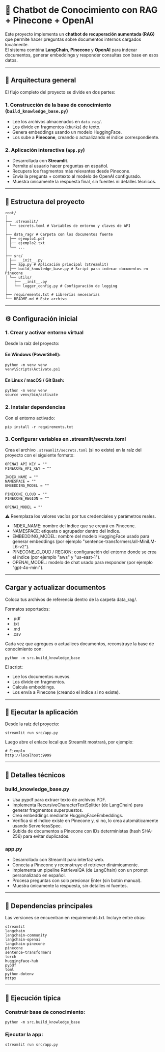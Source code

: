 # 💬 Chatbot de Conocimiento con RAG + Pinecone + OpenAI

Este proyecto implementa un **chatbot de recuperación aumentada (RAG)** que permite hacer preguntas sobre documentos internos cargados localmente.  
El sistema combina **LangChain**, **Pinecone** y **OpenAI** para indexar documentos, generar embeddings y responder consultas con base en esos datos.

---

## 🧩 Arquitectura general

El flujo completo del proyecto se divide en dos partes:

### 1. **Construcción de la base de conocimiento (`build_knowledge_base.py`)**
- Lee los archivos almacenados en `data_rag/`.
- Los divide en fragmentos (`chunks`) de texto.
- Genera embeddings usando un modelo HuggingFace.
- Los sube a **Pinecone**, creando o actualizando el índice correspondiente.

### 2. **Aplicación interactiva (`app.py`)**
- Desarrollada con **Streamlit**.
- Permite al usuario hacer preguntas en español.
- Recupera los fragmentos más relevantes desde Pinecone.
- Envía la pregunta + contexto al modelo de OpenAI configurado.
- Muestra únicamente la respuesta final, sin fuentes ni detalles técnicos.

---

## 📂 Estructura del proyecto
```
root/
│
├── .streamlit/
│ └── secrets.toml # Variables de entorno y claves de API
│
├── data_rag/ # Carpeta con los documentos fuente
│ ├── ejemplo1.pdf
│ ├── ejemplo2.txt
│ └── ...
│
├── src/
│ ├── __init__.py
│ ├── app.py # Aplicación principal (Streamlit)
│ ├── build_knowledge_base.py # Script para indexar documentos en Pinecone
│ └── utils/
│   ├── __init__.py
│   └── logger_config.py # Configuración de logging
│
├── requirements.txt # Librerías necesarias
└── README.md # Este archivo
```

---

## ⚙️ Configuración inicial

### 1. Crear y activar entorno virtual

Desde la raíz del proyecto:

#### En Windows (PowerShell):
```
python -m venv venv
venv\Scripts\Activate.ps1
```

#### En Linux / macOS / Git Bash:
```
python -m venv venv
source venv/bin/activate
```

### 2. Instalar dependencias

Con el entorno activado:
```
pip install -r requirements.txt
```

### 3. Configurar variables en .streamlit/secrets.toml

Crea el archivo `.streamlit/secrets.toml` (si no existe) en la raíz del proyecto con el siguiente formato:
```
OPENAI_API_KEY = ""
PINECONE_API_KEY = ""

INDEX_NAME = ""
NAMESPACE = ""
EMBEDDING_MODEL = ""

PINECONE_CLOUD = ""
PINECONE_REGION = ""

OPENAI_MODEL = ""
```

⚠️ Reemplaza los valores vacíos por tus credenciales y parámetros reales.

- INDEX_NAME: nombre del índice que se creará en Pinecone.
- NAMESPACE: etiqueta o agrupador dentro del índice.
- EMBEDDING_MODEL: nombre del modelo HuggingFace usado para generar embeddings (por ejemplo "sentence-transformers/all-MiniLM-L6-v2").
- PINECONE_CLOUD / REGION: configuración del entorno donde se crea el índice (por ejemplo "aws" y "us-east-1").
- OPENAI_MODEL: modelo de chat usado para responder (por ejemplo "gpt-4o-mini").

---

## Cargar y actualizar documentos

Coloca tus archivos de referencia dentro de la carpeta data_rag/.

Formatos soportados:
- .pdf
- .txt
- .md
- .csv

Cada vez que agregues o actualices documentos, reconstruye la base de conocimiento con:
```
python -m src.build_knowledge_base
```
El script:
- Lee los documentos nuevos.
- Los divide en fragmentos.
- Calcula embeddings.
- Los envía a Pinecone (creando el índice si no existe).

---

## 🚀 Ejecutar la aplicación

Desde la raíz del proyecto:
```
streamlit run src/app.py
```
Luego abre el enlace local que Streamlit mostrará, por ejemplo:
```
# Ejemplo
http://localhost:9999
```

---

## 🧱 Detalles técnicos

### build_knowledge_base.py
- Usa pypdf para extraer texto de archivos PDF.
- Implementa RecursiveCharacterTextSplitter (de LangChain) para generar fragmentos superpuestos.
- Crea embeddings mediante HuggingFaceEmbeddings.
- Verifica si el índice existe en Pinecone y, si no, lo crea automáticamente usando ServerlessSpec.
- Subida de documentos a Pinecone con IDs deterministas (hash SHA-256) para evitar duplicados.

### app.py
- Desarrollado con Streamlit para interfaz web.
- Conecta a Pinecone y reconstruye el retriever dinámicamente.
- Implementa un pipeline RetrievalQA (de LangChain) con un prompt personalizado en español.
- Procesa preguntas con solo presionar Enter (sin botón manual).
- Muestra únicamente la respuesta, sin detalles ni fuentes.

---

## 🧩 Dependencias principales

Las versiones se encuentran en requirements.txt.
Incluye entre otras:
```
streamlit
langchain
langchain-community
langchain-openai
langchain-pinecone
pinecone
sentence-transformers
torch
huggingface-hub
pypdf
toml
python-dotenv
httpx
```

---

## 🧪 Ejecución típica

### Construir base de conocimiento:
```
python -m src.build_knowledge_base
```

### Ejecutar la app:
```
streamlit run src/app.py
```